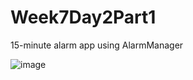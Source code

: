 # Week7Day2Part1

15-minute alarm app using AlarmManager

![image](https://user-images.githubusercontent.com/46461171/53057383-497d1000-347d-11e9-9112-df26df61001a.png)
